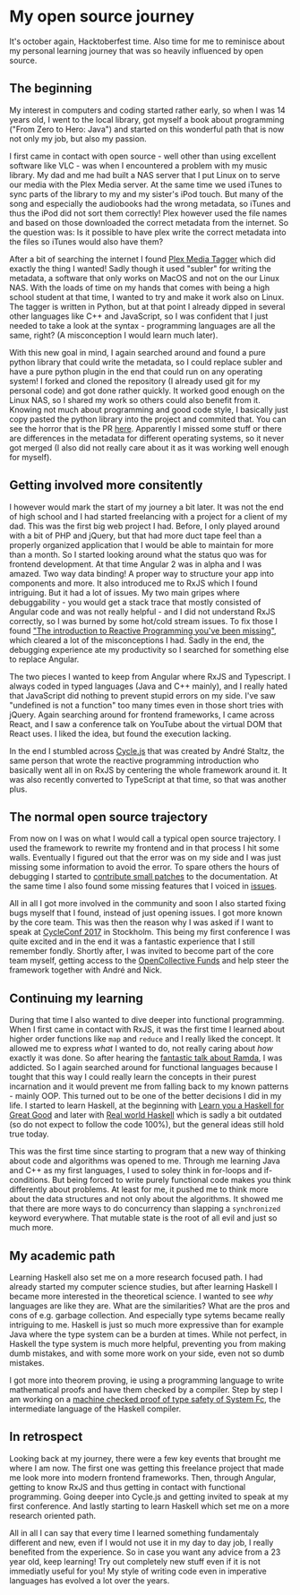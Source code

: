 # My open source journey

It's october again, Hacktoberfest time. Also time for me to reminisce about my personal learning journey that was so heavily influenced by open source.

## The beginning

My interest in computers and coding started rather early, so when I was 14 years old, I went to the local library, got myself a book about programming ("From Zero to Hero: Java") and started on this wonderful path that is now not only my job, but also my passion.

I first came in contact with open source - well other than using excellent software like VLC - was when I encountered a problem with my music library. My dad and me had built a NAS server that I put Linux on to serve our media with the Plex Media server. At the same time we used iTunes to sync parts of the library to my and my sister's iPod touch. But many of the song and especially the audiobooks had the wrong metadata, so iTunes and thus the iPod did not sort them correctly! Plex however used the file names and based on those downloaded the correct metadata from the internet. So the question was: Is it possible to have plex write the correct metadata into the files so iTunes would also have them?

After a bit of searching the internet I found [Plex Media Tagger](https://github.com/ccjensen/PlexMediaTagger) which did exactly the thing I wanted! Sadly though it used "subler" for writing the metadata, a software that only works on MacOS and not on the our Linux NAS. With the loads of time on my hands that comes with being a high school student at that time, I wanted to try and make it work also on Linux. The tagger is written in Python, but at that point I already dipped in several other languages like C++ and JavaScript, so I was confident that I just needed to take a look at the syntax - programming languages are all the same, right? (A misconception I would learn much later).

With this new goal in mind, I again searched around and found a pure python library that could write the metadata, so I could replace subler and have a pure python plugin in the end that could run on any operating system! I forked and cloned the repository (I already used git for my personal code) and got done rather quickly. It worked good enough on the Linux NAS, so I shared my work so others could also benefit from it. Knowing not much about programming and good code style, I basically just copy pasted the python library into the project and commited that. You can see the horror that is the PR [here](https://github.com/ccjensen/PlexMediaTagger/pull/9). Apparently I missed some stuff or there are differences in the metadata for different operating systems, so it never got merged (I also did not really care about it as it was working well enough for myself).

## Getting involved more consitently

I however would mark the start of my journey a bit later. It was not the end of high school and I had started freelancing with a project for a client of my dad. This was the first big web project I had. Before, I only played around with a bit of PHP and jQuery, but that had more duct tape feel than a properly organized application that I would be able to maintain for more than a month. So I started looking around what the status quo was for frontend development. At that time Angular 2 was in alpha and I was amazed. Two way data binding! A proper way to structure your app into components and more. It also introduced me to RxJS which I found intriguing. But it had a lot of issues. My two main gripes where debuggability - you would get a stack trace that mostly consisted of Angular code and was not really helpful - and I did not understand RxJS correctly, so I was burned by some hot/cold stream issues. To fix those I found ["The introduction to Reactive Programming you've been missing"](https://gist.github.com/staltz/868e7e9bc2a7b8c1f754), which cleared a lot of the misconceptions I had. Sadly in the end, the debugging experience ate my productivity so I searched for something else to replace Angular.

The two pieces I wanted to keep from Angular where RxJS and Typescript. I always coded in typed languages (Java and C++ mainly), and I really hated that JavaScript did nothing to prevent stupid errors on my side. I've saw "undefined is not a function" too many times even in those short tries with jQuery. Again searching around for frontend frameworks, I came across React, and I saw a conference talk on YouTube about the virtual DOM that React uses. I liked the idea, but found the execution lacking.

In the end I stumbled across [Cycle.js](https://cycle.js.org/) that was created by André Staltz, the same person that wrote the reactive programming introduction who basically went all in on RxJS by centering the whole framework around it. It was also recently converted to TypeScript at that time, so that was another plus.

## The normal open source trajectory

From now on I was on what I would call a typical open source trajectory. I used the framework to rewrite my frontend and in that process I hit some walls. Eventually I figured out that the error was on my side and I was just missing some information to avoid the error. To spare others the hours of debugging I started to [contribute small patches](https://github.com/cyclejs/cyclejs/pulls?q=is%3Apr+author%3Ajvanbruegge+sort%3Acreated-asc+) to the documentation. At the same time I also found some missing features that I voiced in [issues](https://github.com/cyclejs/cyclejs/issues/441).

All in all I got more involved in the community and soon I also started fixing bugs myself that I found, instead of just opening issues. I got more known by the core team. This was then the reason why I was asked if I want to speak at [CycleConf 2017](https://futurice.com/blog/cycleconf-2017-attracted-some-very-different-cyclists-to-stockholm-this-spring) in Stockholm. This being my first conference I was quite excited and in the end it was a fantastic experience that I still remember fondly. Shortly after, I was invited to become part of the core team myself, getting access to the [OpenCollective Funds](https://opencollective.com/cyclejs) and help steer the framework together with André and Nick.

## Continuing my learning

During that time I also wanted to dive deeper into functional programming. When I first came in contact with RxJS, it was the first time I learned about higher order functions like `map` and `reduce` and I really liked the concept. It allowed me to express _what_ I wanted to do, not really caring about _how_ exactly it was done. So after hearing the [fantastic talk about Ramda](https://www.youtube.com/watch?v=m3svKOdZijA), I was addicted. So I again searched around for functional languages because I tought that this way I could really learn the concepts in their purest incarnation and it would prevent me from falling back to my known patterns - mainly OOP. This turned out to be one of the better decisions I did in my life. I started to learn Haskell, at the beginning with [Learn you a Haskell for Great Good](http://learnyouahaskell.com/chapters) and later with [Real world Haskell](http://book.realworldhaskell.org/read/) which is sadly a bit outdated (so do not expect to follow the code 100%), but the general ideas still hold true today.

This was the first time since starting to program that a new way of thinking about code and algorithms was opened to me. Through me learning Java and C++ as my first languages, I used to soley think in for-loops and if-conditions. But being forced to write purely functional code makes you think differently about problems. At least for me, it pushed me to think more about the data structures and not only about the algorithms. It showed me that there are more ways to do concurrency than slapping a `synchronized` keyword everywhere. That mutable state is the root of all evil and just so much more.

## My academic path

Learning Haskell also set me on a more research focused path. I had already started my computer science studies, but after learning Haskell I became more interested in the theoretical science. I wanted to see _why_ languages are like they are. What are the similarities? What are the pros and cons of e.g. garbage collection. And especially type sytems became really intriguing to me. Haskell is just so much more expressive than for example Java where the type system can be a burden at times. While not perfect, in Haskell the type system is much more helpful, preventing you from making dumb mistakes, and with some more work on your side, even not so dumb mistakes.

I got more into theorem proving, ie using a programming language to write mathematical proofs and have them checked by a compiler. Step by step I am working on a [machine checked proof of type safety of System Fc](https://github.com/jvanbruegge/isabelle-lambda-calculus), the intermediate language of the Haskell compiler.

## In retrospect

Looking back at my journey, there were a few key events that brought me where I am now. The first one was getting this freelance project that made me look more into modern frontend frameworks. Then, through Angular, getting to know RxJS and thus getting in contact with functional programming. Going deeper into Cycle.js and getting invited to speak at my first conference. And lastly starting to learn Haskell which set me on a more research oriented path.

All in all I can say that every time I learned something fundamentaly different and new, even if I would not use it in my day to day job, I really benefited from the experience. So in case you want any advice from a 23 year old, keep learning! Try out completely new stuff even if it is not immediatly useful for you! My style of writing code even in imperative languages has evolved a lot over the years.
